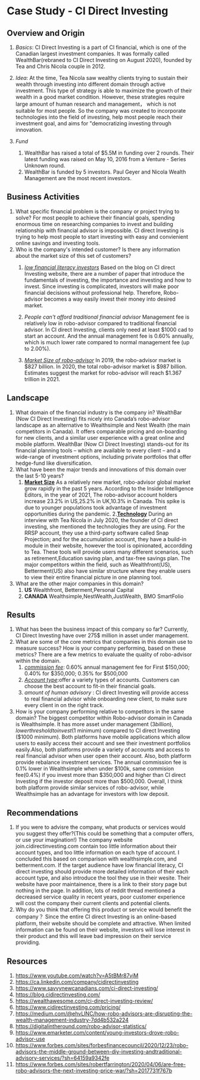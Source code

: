 # Case Study - CI Direct Investing

## Overview and Origin
1. *Basics*: 
    CI Direct Investing is a part of CI financial, which is one of the Canadian largest investment companies. It was formally called WealthBar(rebraned to CI Direct Investing on August 2020), founded by Tea and Chris Nicola couple in 2012. 

2. *Idea*:
    At the time, Tea Nicola saw wealthy clients trying to sustain their wealth through investing into different domain through active investment. This type of strategy is able to maximize the growth of their wealth in a good market condition. However, these strategies require large amount of human research and management， which is not suitable for most people. So the company was created to incorporate technologies into the field of investing, help most people reach their investment goal, and aims for "democratizing investing through innovation.

3. *Fund*
    1. WealthBar has raised a total of $5.5M in funding over 2 rounds. Their latest funding was raised on May 10, 2016 from a Venture - Series Unknown round.
    2. WealthBar is funded by 5 investors. Paul Geyer and Nicola Wealth Management are the most recent investors.
## Business Activities
1. What specific financial problem is the company or project trying to solve?
    For most people to achieve their financial goals, spending enormous time on researching companies to invest and building relationship with financial advisor is impossible. CI direct Investing is trying to help most people to start investing with easy and convienient online savings and investing tools.
2. Who is the company's intended customer?  Is there any information about the market size of this set of customers?
    1. [*low financial literacy investors*](https://medium.com/@ehvLINC/how-robo-advisors-are-disrupting-the-wealth-management-industry-7dd4b532a224)
        Based on the blog on CI direct Investing website, there are a number of paper that introduce the fundamentals of investing, the importance and investing and how to invest. Since investing is complicated, investors will make poor financial decisions without professional help. Therefore, Robo-advisor becomes a way easily invest their money into desired market.
        
    2. *People can't afford traditional financial advisor*
        Management fee is relatively low in robo-advisor compared to traditional financial advisor. In CI direct Investing, clients only need at least $1000 cad to start an account. And the annual management fee is 0.60% annually, which is much lower rate compared to normal management fee (up to 2.00%). 
    3. [*Market Size of robo-advisor*](https://digitalintheround.com/robo-advisor-statistics/)
        In 2019, the robo-advisor market is $827 billion.
        In 2020, the total robo-advisor market is $987 billion.
        Estimates suggest the market for robo-advisor will reach $1.367 trillion in 2021.

## Landscape
1. What domain of the financial industry is the company in? 
    WealthBar (Now CI Direct Investing) fits nicely into Canada’s robo-advisor landscape as an alternative to Wealthsimple and Nest Wealth (the main competitors in Canada). It offers comparable pricing and on-boarding for new clients, and a similar user experience with a great online and mobile platform. WealthBar (Now CI Direct Investing) stands-out for its financial planning tools – which are available to every client – and a wide-range of investment options, including private portfolios that offer hedge-fund like diversification.  
2. What have been the major trends and innovations of this domain over the last 5-10 years?
    1. [**Market Size**](https://www.emarketer.com/content/young-investors-drove-robo-advisor-use)
    As a relatively new market, robo-advisor global market grow rapidly in the past 5 years. According to the Insider Intelligence Editors, in the year of 2021, The robo-advisor account holders increase 23.2% in US,25.2% in UK,10.3% in Canada. This spike is due to younger populations took advantage of investment opportunities during the pandemic.
    2.[**Technology**](https://www.youtube.com/watch?v=A5tBMr87vjM)
    During an interview with Tea Nicola in July 2020, the founder of CI direct investing, she mentioned the technologies they are using. For the RRSP account, they use a third-party software called Snap Projection; and for the accumulation account, they have a build-in module in their website, however the tool is opinionated, accordding to Tea. These tools will provide users many different scenarios, such as retirement,Education saving plan, and tax-free savings plan. The major competitors within the field, such as Wealthfront(US), Betterment(US) also have similar structure where they enable users to view their entire financial picture in one planning tool.
3. What are the other major companies in this domain?
    1. **US** Wealthfront, Betterment,Personal Capital
    2. **CANADA** Wealthsimple,NestWealth,JustWealth, BMO SmartFolio
## Results
1. What has been the business impact of this company so far?
    Currently, CI Direct Investing have over 275$ million in asset under management.
2. What are some of the core metrics that companies in this domain use to measure success? How is your company performing, based on these metrics?
    There are a few metrics to evaluate the quality of robo-advisor within the domain. 
    1. [*commission fee*](https://www.cidirectinvesting.com/pricing/): 0.60% annual management fee for First $150,000; 0.40% for $350,000; 0.35% for $500,000
    2. [*Account type*](https://www.cidirectinvesting.com/account-types/):offer a variety types of accounts. Customers can choose the best account to fit-in their financial goals.
    3. *amount of human advisory* : CI direct Investing will provide access to real financial advisor while onboarding new client, to make sure every client in on the right track.
3. How is your company performing relative to competitors in the same domain?
    The biggest competitor within Robo-advisor domain in Canada is Wealthsimple. It has more asset under management ($3 billion), lower threshold to invest ($1 minimum) compared to CI direct Investing ($1000 minimum). Both platforms have mobile applications which allow users to easily access their account and see their investment portfolios easily.Also, both platforms provide a variety of accounts and access to real financial advisor when user open their account. Also, both platform provide rebalance investment services. The annual commission fee is 0.1% lower in Wealthsimple when under $100k, same commision fee(0.4%) if you invest more than $350,000 and higher than CI direct Investing if the investor deposit more than $500,000. Overall, I think both platform provide similar services of robo-advisor, while Wealthsimple has an advantage for investors with low deposit.
## Recommendations
1. If you were to advisre the company, what products or services would you suggest they offer?(This could be something that a computer offers, or use your imagination!)
    The company website join.cidirectinvesting.com contain too little information about their account types, and too little information on each type of account. I concluded this based on comparison with wealthsimple.com, and betterment.com. If the target audience have low financial literacy, CI direct investing should provide more detailed information of their each account type, and also introduce the tool they use in their wesite. Their website have poor maintainence, there is a link to their story page but nothing in the page. In addition, lots of reddit thread mentioned a decreased service quality in recent years, poor customer experience will cost the company their current clients and potential clients.
2. Why do you think that offering this product or service would benefit the company？
    Since the entire CI direct Investing is an online-based platform, their website should be complete and attractive. When limited information can be found on their website, investors will lose interest in their product and this will leave bad impression on their service providing.
## Resources
1. https://www.youtube.com/watch?v=A5tBMr87vjM
2. https://ca.linkedin.com/company/cidirectinvesting
3. https://www.savvynewcanadians.com/ci-direct-investing/
4. https://blog.cidirectinvesting.com/
5. https://wealthawesome.com/ci-direct-investing-review/
6. https://www.cidirectinvesting.com/pricing/
7. https://medium.com/@ehvLINC/how-robo-advisors-are-disrupting-the-wealth-management-industry-7dd4b532a224
8. https://digitalintheround.com/robo-advisor-statistics/
9. https://www.emarketer.com/content/young-investors-drove-robo-advisor-use
10. https://www.forbes.com/sites/forbesfinancecouncil/2020/12/23/robo-advisors-the-middle-ground-between-diy-investing-andtraditional-advisory-services/?sh=64159a9342fe
11. https://www.forbes.com/sites/robertfarrington/2020/04/06/are-free-robo-advisors-the-next-investing-price-war/?sh=2017731f767b

